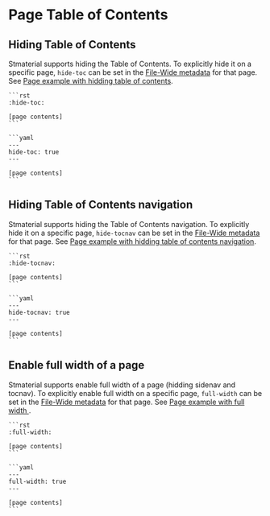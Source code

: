 # Page Table of Contents

## Hiding Table of Contents

Stmaterial supports hiding the Table of Contents. To explicitly hide it on a specific page, `hide-toc` can be set in the [File-Wide metadata][sphinx-file-wide-metadata] for that page. See [Page example with hidding table of contents](../examples/pages/hidetoc.md).

````{tab} reStructuredText
```rst
:hide-toc:

[page contents]
```
````

````{tab} Markdown (MyST)
```yaml
---
hide-toc: true
---

[page contents]
```
````

## Hiding Table of Contents navigation

Stmaterial supports hiding the Table of Contents navigation. To explicitly hide it on a specific page, `hide-tocnav` can be set in the [File-Wide metadata][sphinx-file-wide-metadata] for that page. See [Page example with hidding table of contents navigation](../examples/pages/hidetocnav.md).

````{tab} reStructuredText
```rst
:hide-tocnav:

[page contents]
```
````

````{tab} Markdown (MyST)
```yaml
---
hide-tocnav: true
---

[page contents]
```
````

## Enable full width of a page

Stmaterial supports enable full width of a page (hidding sidenav and tocnav). To explicitly enable full width on a specific page, `full-width` can be set in the [File-Wide metadata][sphinx-file-wide-metadata] for that page. See [Page example with full width ](../examples/pages/fullwidth.md).

````{tab} reStructuredText
```rst
:full-width:

[page contents]
```
````

````{tab} Markdown (MyST)
```yaml
---
full-width: true
---

[page contents]
```
````

[sphinx-file-wide-metadata]: https://www.sphinx-doc.org/en/master/usage/restructuredtext/field-lists.html#metadata
